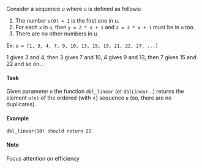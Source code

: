 
Consider a sequence u where u is defined as follows:

1. The number `u(0) = 1` is the first one in u.
2. For each `x` in `u`, then `y = 2 * x + 1` and `z = 3 * x + 1` must be in `u` too.
3. There are no other numbers in u.

Ex: `u = [1, 3, 4, 7, 9, 10, 13, 15, 19, 21, 22, 27, ...]`

1 gives 3 and 4, then 3 gives 7 and 10, 4 gives 9 and 13, then 7 gives 15 and 22 and so on...

#### Task

Given parameter `n` the function `dbl_linear` (or `dblLinear`...) returns the element `u(n)` of the ordered (with <) sequence `u` (so, there are no duplicates).

#### Example

`dbl_linear(10) should return 22`

#### Note
Focus attention on efficiency
